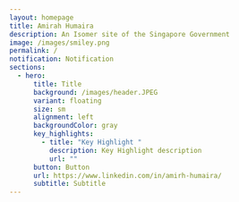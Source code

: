 ```yaml
---
layout: homepage
title: Amirah Humaira
description: An Isomer site of the Singapore Government
image: /images/smiley.png
permalink: /
notification: Notification
sections:
  - hero:
      title: Title
      background: /images/header.JPEG
      variant: floating
      size: sm
      alignment: left
      backgroundColor: gray
      key_highlights:
        - title: "Key Highlight "
          description: Key Highlight description
          url: ""
      button: Button
      url: https://www.linkedin.com/in/amirh-humaira/
      subtitle: Subtitle
---
```

